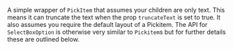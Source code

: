 A simple wrapper of `PickItem` that assumes your children are only text. This means it can truncate the text when the prop `truncateText` is set to true. It also assumes you require the default layout of a Pickitem. The API for `SelectBoxOption` is otherwise very similar to `Pickitem`s but for further details these are outlined below.
